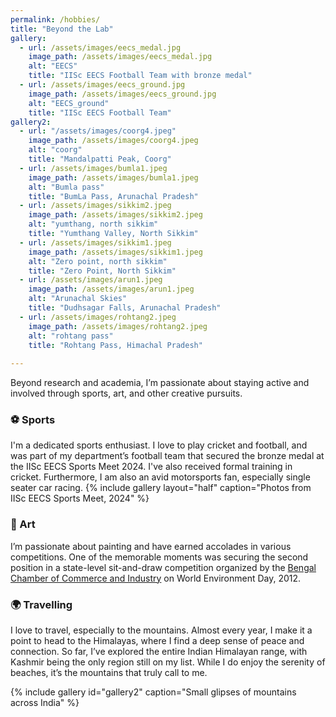 ```yaml
---
permalink: /hobbies/
title: "Beyond the Lab"
gallery:
  - url: /assets/images/eecs_medal.jpg
    image_path: /assets/images/eecs_medal.jpg
    alt: "EECS"
    title: "IISc EECS Football Team with bronze medal"
  - url: /assets/images/eecs_ground.jpg
    image_path: /assets/images/eecs_ground.jpg
    alt: "EECS_ground"
    title: "IISc EECS Football Team"
gallery2:
  - url: "/assets/images/coorg4.jpeg"
    image_path: /assets/images/coorg4.jpeg
    alt: "coorg"
    title: "Mandalpatti Peak, Coorg"
  - url: /assets/images/bumla1.jpeg
    image_path: /assets/images/bumla1.jpeg
    alt: "Bumla pass"
    title: "BumLa Pass, Arunachal Pradesh"
  - url: /assets/images/sikkim2.jpeg
    image_path: /assets/images/sikkim2.jpeg
    alt: "yumthang, north sikkim"
    title: "Yumthang Valley, North Sikkim"
  - url: /assets/images/sikkim1.jpeg
    image_path: /assets/images/sikkim1.jpeg
    alt: "Zero point, north sikkim"
    title: "Zero Point, North Sikkim"
  - url: /assets/images/arun1.jpeg
    image_path: /assets/images/arun1.jpeg
    alt: "Arunachal Skies"
    title: "Dudhsagar Falls, Arunachal Pradesh"
  - url: /assets/images/rohtang2.jpeg
    image_path: /assets/images/rohtang2.jpeg
    alt: "rohtang pass"
    title: "Rohtang Pass, Himachal Pradesh" 
  
---
```


<!-- Beyond academics, I am an avid sports fan and actively participate in various outdoor sports such as cricket and football. I was a part of my departmental football team which won the bronze medal in the IISc EECS Sports Meet, 2024 and I have also received formal training in cricket. Furthermore I am also passionate about painting and have received several accolades in drawing competitions, most notably by securing the second position in a state-wide sit-and-draw competition organised by the [Bengal Chamber of Commerce and Industry](https://bengalchamber.com/) on the occassion of World Environment Day, 2012. -->

Beyond research and academia, I’m passionate about staying active and involved through sports, art, and other creative pursuits.

### ⚽ Sports
I'm a dedicated sports enthusiast. I love to play cricket and football, and was part of my department’s football team that secured the bronze medal at the IISc EECS Sports Meet 2024. I've also received formal training in cricket. Furthermore, I am also an avid motorsports fan, especially single seater car racing.
{% include gallery layout="half" caption="Photos from IISc EECS Sports Meet, 2024" %}

### 🎨 Art
I’m passionate about painting and have earned accolades in various competitions. One of the memorable moments was securing the second position in a state-level sit-and-draw competition organized by the [Bengal Chamber of Commerce and Industry](https://bengalchamber.com/) on World Environment Day, 2012.

### 🌍 Travelling
I love to travel, especially to the mountains. Almost every year, I make it a point to head to the Himalayas, where I find a deep sense of peace and connection. So far, I’ve explored the entire Indian Himalayan range, with Kashmir being the only region still on my list. While I do enjoy the serenity of beaches, it’s the mountains that truly call to me.

{% include gallery id="gallery2" caption="Small glipses of mountains across India" %}

